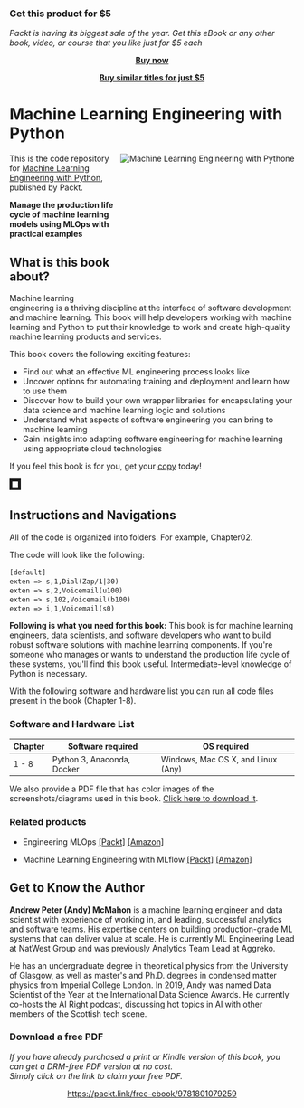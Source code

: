 
### Get this product for $5

<i>Packt is having its biggest sale of the year. Get this eBook or any other book, video, or course that you like just for $5 each</i>


<b><p align='center'>[Buy now](https://packt.link/9781801079259)</p></b>


<b><p align='center'>[Buy similar titles for just $5](https://subscription.packtpub.com/search)</p></b>


# Machine Learning Engineering with Python

<a href="https://www.packtpub.com/product/machine-learning-engineering-with-python/9781801079259"><img src="https://static.packt-cdn.com/products/9781801079259/cover/smaller" alt="Machine Learning Engineering with Pythone" height="256px" align="right"></a>

This is the code repository for [Machine Learning Engineering with Python](https://www.packtpub.com/product/machine-learning-engineering-with-python/9781801079259), published by Packt.

**Manage the production life cycle of machine learning models using MLOps with practical examples**

## What is this book about?
Machine learning engineering is a thriving discipline at the interface of software development and machine learning. This book will help developers working with machine learning and Python to put their knowledge to work and create high-quality machine learning products and services.


This book covers the following exciting features: 

* Find out what an effective ML engineering process looks like
* Uncover options for automating training and deployment and learn how to use them
* Discover how to build your own wrapper libraries for encapsulating your data science and machine learning logic and solutions
* Understand what aspects of software engineering you can bring to machine learning
* Gain insights into adapting software engineering for machine learning using appropriate cloud technologies

If you feel this book is for you, get your [copy](https://www.amazon.com/dp/1801079250) today!

<a href="https://www.packtpub.com/?utm_source=github&utm_medium=banner&utm_campaign=GitHubBanner"><img src="https://raw.githubusercontent.com/PacktPublishing/GitHub/master/GitHub.png" 
alt="https://www.packtpub.com/" border="5" /></a>


## Instructions and Navigations
All of the code is organized into folders. For example, Chapter02.

The code will look like the following:
```
[default]
exten => s,1,Dial(Zap/1|30)
exten => s,2,Voicemail(u100)
exten => s,102,Voicemail(b100)
exten => i,1,Voicemail(s0)
```

**Following is what you need for this book:**
This book is for machine learning engineers, data scientists, and software developers who want to build robust software solutions with machine learning components. If you're someone who manages or wants to understand the production life cycle of these systems, you'll find this book useful. Intermediate-level knowledge of Python is necessary.


With the following software and hardware list you can run all code files present in the book (Chapter 1-8).

### Software and Hardware List

| Chapter  | Software required                   | OS required                        |
| -------- | ------------------------------------| -----------------------------------|
| 1  - 8      | Python 3, Anaconda, Docker                    | Windows, Mac OS X, and Linux (Any) |


We also provide a PDF file that has color images of the screenshots/diagrams used in this book. [Click here to download it](https://static.packt-cdn.com/downloads/9781801079259_ColorImages.pdf).

### Related products <Other books you may enjoy>
* Engineering MLOps [[Packt]](https://www.packtpub.com/product/engineering-mlops/9781800562882) [[Amazon]](https://www.amazon.com/dp/1800562888)

* Machine Learning Engineering with MLflow [[Packt]](https://www.packtpub.com/product/machine-learning-engineering-with-mlflow/9781800560796) [[Amazon]](https://www.amazon.com/dp/1800560796)

## Get to Know the Author
**Andrew Peter (Andy) McMahon**
is a machine learning engineer and data scientist with experience of working in, and leading, successful analytics and software teams. His expertise centers on building production-grade ML systems that can deliver value at scale. He is currently ML Engineering Lead at NatWest Group and was previously Analytics Team Lead at Aggreko.

He has an undergraduate degree in theoretical physics from the University of Glasgow, as well as master's and Ph.D. degrees in condensed matter physics from Imperial College London. In 2019, Andy was named Data Scientist of the Year at the International Data Science Awards. He currently co-hosts the AI Right podcast, discussing hot topics in AI with other members of the Scottish tech scene.


### Download a free PDF

 <i>If you have already purchased a print or Kindle version of this book, you can get a DRM-free PDF version at no cost.<br>Simply click on the link to claim your free PDF.</i>
<p align="center"> <a href="https://packt.link/free-ebook/9781801079259">https://packt.link/free-ebook/9781801079259 </a> </p>
